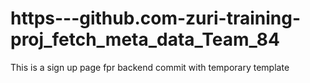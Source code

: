 # https---github.com-zuri-training-proj_fetch_meta_data_Team_84
This is a sign up page fpr backend commit with temporary template 
